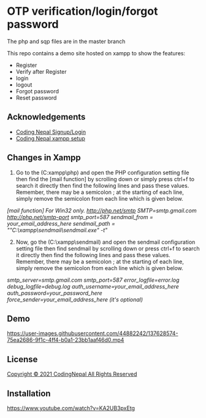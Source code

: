 
# OTP verification/login/forgot password

The php and sqp files are in the master branch

This repo contains a demo site hosted on xampp to show the features:


* Register
* Verify after Register
* login
* logout
* Forgot password
* Reset password


## Acknowledgements

 - [Coding Nepal Signup/Login](https://www.codingnepalweb.com/login-signup-form-using-php-mysql/)
 - [Coding Nepal xampp setup](https://www.codingnepalweb.com/configure-xampp-to-send-mail-from-localhost/)

  
## Changes in Xampp

1. Go to the (C:xampp\php) and open the PHP configuration setting file then find the [mail function] by scrolling down or simply press ctrl+f to search it directly then find the following lines and pass these values. Remember, there may be a semicolon ; at the starting of each line, simply remove the semicolon from each line which is given below.

*[mail function]
For Win32 only.
http://php.net/smtp
SMTP=smtp.gmail.com
http://php.net/smtp-port
smtp_port=587
sendmail_from = your_email_address_here
sendmail_path = "\"C:\xampp\sendmail\sendmail.exe\" -t"*

2. Now, go the (C:\xampp\sendmail) and open the sendmail configuration setting file then find sendmail by scrolling down or press ctrl+f to search it directly then find the following lines and pass these values. Remember, there may be a semicolon ; at the starting of each line, simply remove the semicolon from each line which is given below.



*smtp_server=smtp.gmail.com
smtp_port=587
error_logfile=error.log
debug_logfile=debug.log
auth_username=your_email_address_here
auth_password=your_password_here
force_sender=your_email_address_here (it's optional)*
## Demo


https://user-images.githubusercontent.com/44882242/137628574-75ea2686-9f1c-4ff4-b0a1-23bb1aaf46d0.mp4



  
## License

[Copyright © 2021 CodingNepal All Rights Reserved](https://www.codingnepalweb.com/)

  
## Installation

https://www.youtube.com/watch?v=KA2UB3pxEtg



  
